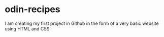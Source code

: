 # odin-recipes
I am creating my first project in Github in the form of a very basic website using HTML and CSS
